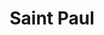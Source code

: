 ---
title: "Saint Paul"
hashtag: "saint-paul"
tags:
  - City
  - Ramsey County
  - Minnesota
  - Mississippi River
related:
  - Minneapolis
---